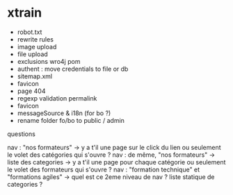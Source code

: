 xtrain
======

- robot.txt
- rewrite rules
- image upload
- file upload
- exclusions wro4j pom
- authent : move credentials to file or db
- sitemap.xml
- favicon
- page 404
- regexp validation permalink
- favicon
- messageSource & i18n (for bo ?)
- rename folder fo/bo to public / admin

questions

nav : "nos formateurs" -> y a t'il une page sur le click du lien ou seulement le volet des catégories qui s'ouvre ?
nav : de même, "nos formateurs" -> liste des categories -> y a t'il une page pour chaque catégorie ou seulement le volet des formateurs qui s'ouvre ?
nav : "formation technique" et "formations agiles" -> quel est ce 2eme niveau de nav ? liste statique de categories ?